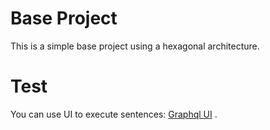 # Base Project

This is a simple base project using a hexagonal architecture.

# Test
You can use UI to execute sentences: [Graphql UI](http://localhost:8080/graphiql?path=/graphql) .
